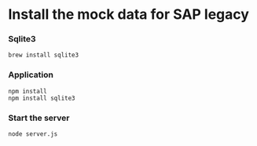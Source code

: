 # Install the mock data for SAP legacy

### Sqlite3
```
brew install sqlite3
```

### Application
```
npm install
npm install sqlite3
```

### Start the server
```
node server.js
```